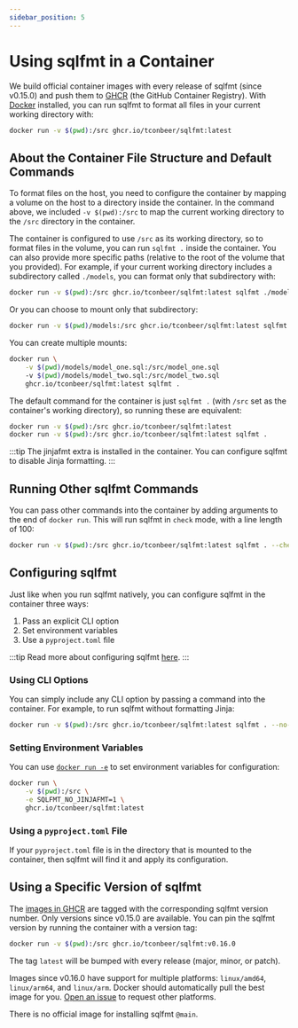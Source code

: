 ```yaml
---
sidebar_position: 5
---
```


# Using sqlfmt in a Container

We build official container images with every release of sqlfmt (since v0.15.0) and push them to [GHCR](https://github.com/tconbeer/sqlfmt/pkgs/container/sqlfmt) (the GitHub Container Registry). With [Docker](https://docs.docker.com/get-docker/) installed, you can run sqlfmt to format all files in your current working directory with:

```bash
docker run -v $(pwd):/src ghcr.io/tconbeer/sqlfmt:latest
```

## About the Container File Structure and Default Commands

To format files on the host, you need to configure the container by mapping a volume on the host to a directory inside the container. In the command above, we included `-v $(pwd):/src` to map the current working directory to the `/src` directory in the container.

The container is configured to use `/src` as its working directory, so to format files in the volume, you can run `sqlfmt .` inside the container. You can also provide more specific paths (relative to the root of the volume that you provided). For example, if your current working directory includes a subdirectory called `./models`, you can format only that subdirectory with:

```bash
docker run -v $(pwd):/src ghcr.io/tconbeer/sqlfmt:latest sqlfmt ./models
```

Or you can choose to mount only that subdirectory:

```bash
docker run -v $(pwd)/models:/src ghcr.io/tconbeer/sqlfmt:latest sqlfmt .
```

You can create multiple mounts:
```bash
docker run \
    -v $(pwd)/models/model_one.sql:/src/model_one.sql 
    -v $(pwd)/models/model_two.sql:/src/model_two.sql 
    ghcr.io/tconbeer/sqlfmt:latest sqlfmt .
```

The default command for the container is just `sqlfmt .` (with `/src` set as the container's working directory), so running these are equivalent:
```bash
docker run -v $(pwd):/src ghcr.io/tconbeer/sqlfmt:latest
docker run -v $(pwd):/src ghcr.io/tconbeer/sqlfmt:latest sqlfmt .
```

:::tip
The jinjafmt extra is installed in the container. You can configure sqlfmt to disable Jinja formatting.
:::

## Running Other sqlfmt Commands

You can pass other commands into the container by adding arguments to the end of `docker run`. This will run sqlfmt in `check` mode, with a line length of 100:

```bash
docker run -v $(pwd):/src ghcr.io/tconbeer/sqlfmt:latest sqlfmt . --check --line-length 100
```

## Configuring sqlfmt

Just like when you run sqlfmt natively, you can configure sqlfmt in the container three ways:

1. Pass an explicit CLI option
2. Set environment variables
3. Use a `pyproject.toml` file

:::tip
Read more about configuring sqlfmt [here](./configuring-sqlfmt).
:::

### Using CLI Options

You can simply include any CLI option by passing a command into the container. For example, to run sqlfmt without formatting Jinja:

```bash
docker run -v $(pwd):/src ghcr.io/tconbeer/sqlfmt:latest sqlfmt . --no-jinjafmt
```

### Setting Environment Variables

You can use [`docker run -e`](https://docs.docker.com/engine/reference/commandline/run/#-set-environment-variables--e---env---env-file) to set environment variables for configuration:

```bash
docker run \
    -v $(pwd):/src \
    -e SQLFMT_NO_JINJAFMT=1 \
    ghcr.io/tconbeer/sqlfmt:latest
```

### Using a `pyproject.toml` File

If your `pyproject.toml` file is in the directory that is mounted to the container, then sqlfmt will find it and apply its configuration.

## Using a Specific Version of sqlfmt

The [images in GHCR](https://github.com/tconbeer/sqlfmt/pkgs/container/sqlfmt) are tagged with the corresponding sqlfmt version number. Only versions since v0.15.0 are available. You can pin the sqlfmt version by running the container with a version tag:

```bash
docker run -v $(pwd):/src ghcr.io/tconbeer/sqlfmt:v0.16.0
```

The tag `latest` will be bumped with every release (major, minor, or patch).

Images since v0.16.0 have support for multiple platforms: `linux/amd64`, `linux/arm64`, and `linux/arm`. Docker should automatically pull the best image for you. [Open an issue](https://github.com/tconbeer/sqlfmt/issues/new/choose) to request other platforms.

There is no official image for installing sqlfmt `@main`.